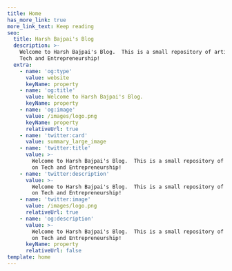 ```yaml
---
title: Home
has_more_link: true
more_link_text: Keep reading
seo:
  title: Harsh Bajpai's Blog
  description: >-
    Welcome to Harsh Bajpai's Blog.  This is a small repository of articles on
    Tech and Entrepreneurship!
  extra:
    - name: 'og:type'
      value: website
      keyName: property
    - name: 'og:title'
      value: Welcome to Harsh Bajpai's Blog.
      keyName: property
    - name: 'og:image'
      value: /images/logo.png
      keyName: property
      relativeUrl: true
    - name: 'twitter:card'
      value: summary_large_image
    - name: 'twitter:title'
      value: >-
        Welcome to Harsh Bajpai's Blog.  This is a small repository of articles
        on Tech and Entrepreneurship!
    - name: 'twitter:description'
      value: >-
        Welcome to Harsh Bajpai's Blog.  This is a small repository of articles
        on Tech and Entrepreneurship!
    - name: 'twitter:image'
      value: /images/logo.png
      relativeUrl: true
    - name: 'og:description'
      value: >-
        Welcome to Harsh Bajpai's Blog.  This is a small repository of articles
        on Tech and Entrepreneurship!
      keyName: property
      relativeUrl: false
template: home
---
```

